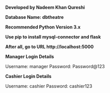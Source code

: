 **Developed by Nadeem Khan Qureshi**

**Database Name: dbtheatre**


**Recommended Python Version 3.x**

**Use pip to install mysql-connector and flask**

**After all, go to URL http://localhost:5000**


**Manager Login Details**

Username: manager
Password: Password@123

**Cashier Login Details**

Username: cashier
Password: cashier123

